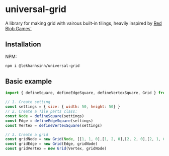# universal-grid

A library for making grid with vairous built-in tilings, heavily inspired by [Red Blob Games'](http://www.redblobgames.com/grids/hexagons/)

## Installation

NPM:

```bash
npm i @lekhanhsinh/universal-grid
```

## Basic example

```javascript
import { defineSquare, defineEdgeSquare, defineVertexSquare, Grid } from '@lekhanhsinh/universal-grid'

// 1. Create setting
const settings = { size: { width: 50, height: 50} }
// 2. Create a Tile parts class:
const Node = defineSquare(settings)
const Edge = defineEdgeSquare(settings)
const Vertex = defineVertexSquare(settings)

// 3. Create a grid
const gridNode = new Grid(Node, [[1, 1, 0],[1, 2, 0],[2, 2, 0],[2, 1, 0]])
const gridEdge = new Grid(Edge, gridNode)
const gridVertex = new Grid(Vertex, gridNode)
```